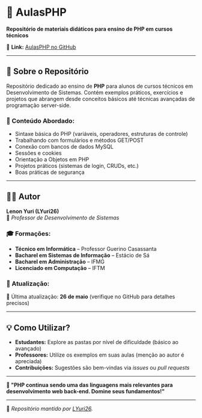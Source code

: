 # 🐘 AulasPHP  

**Repositório de materiais didáticos para ensino de PHP em cursos técnicos**  

🔗 **Link:** [AulasPHP no GitHub](https://github.com/LYuri26/AulasPHP)  

---

## **📖 Sobre o Repositório**  
Repositório dedicado ao ensino de **PHP** para alunos de cursos técnicos em Desenvolvimento de Sistemas. Contém exemplos práticos, exercícios e projetos que abrangem desde conceitos básicos até técnicas avançadas de programação server-side.

### **🎯 Conteúdo Abordado:**  
- Sintaxe básica do PHP (variáveis, operadores, estruturas de controle)  
- Trabalhando com formulários e métodos GET/POST  
- Conexão com bancos de dados MySQL  
- Sessões e cookies  
- Orientação a Objetos em PHP  
- Projetos práticos (sistemas de login, CRUDs, etc.)  
- Boas práticas de segurança  

---

## **👨‍🏫 Autor**  

**Lenon Yuri (LYuri26)**  
📌 *Professor de Desenvolvimento de Sistemas*  

### **🎓 Formações:**  
- **Técnico em Informática** – Professor Guerino Casassanta  
- **Bacharel em Sistemas de Informação** – Estácio de Sá  
- **Bacharel em Administração** – IFMG  
- **Licenciado em Computação** – IFTM  

### **📅 Atualização:**  
🔄 Última atualização: **26 de maio** (verifique no GitHub para detalhes precisos)  

---

## **💡 Como Utilizar?**  
- **Estudantes:** Explore as pastas por nível de dificuldade (básico ao avançado)  
- **Professores:** Utilize os exemplos em suas aulas (menção ao autor é apreciada)  
- **Contribuições:** Sugestões são bem-vindas via *issues* ou *pull requests*  

---

**🌟 "PHP continua sendo uma das linguagens mais relevantes para desenvolvimento web back-end. Domine seus fundamentos!"**  

--- 

📌 *Repositório mantido por [LYuri26](https://github.com/LYuri26).*  
